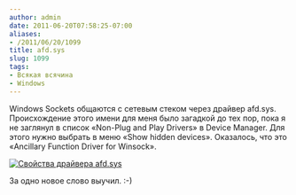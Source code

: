 ```yaml
---
author: admin
date: 2011-06-20T07:58:25-07:00
aliases:
- /2011/06/20/1099
title: afd.sys
slug: 1099
tags:
- Всякая всячина
- Windows
---
```


Windows Sockets общаются с сетевым стеком через драйвер afd.sys. Происхождение этого имени для меня было загадкой до тех пор, пока я не заглянул в список «Non-Plug and Play Drivers» в Device Manager. Для этого нужно выбрать в меню «Show hidden devices». Оказалось, что это «Ancillary Function Driver for Winsock». 

[![Свойства драйвера afd.sys](/2011/06/afd_properties1.png)](/2011/06/afd_properties1.png)

За одно новое слово выучил. :-)
